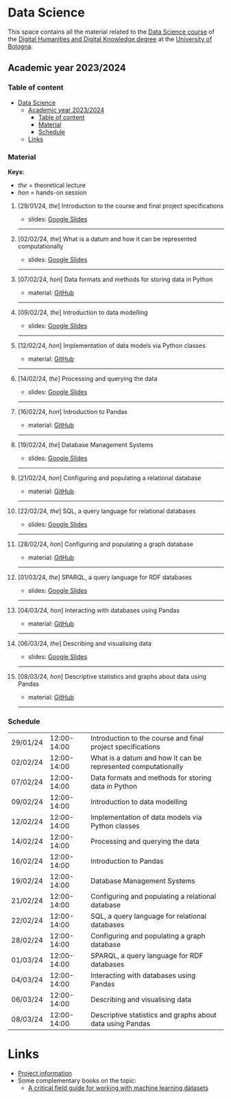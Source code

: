 # Data Science

This space contains all the material related to the [Data Science course](https://www.unibo.it/en/teaching/course-unit-catalogue/course-unit/2023/467046) of the [Digital Humanities and Digital Knowledge degree](https://corsi.unibo.it/2cycle/DigitalHumanitiesKnowledge) at the [University of Bologna](http://www.unibo.it/en).

## Academic year 2023/2024

### Table of content

- [Data Science](#data-science)
  - [Academic year 2023/2024](#academic-year-20232024)
    - [Table of content](#table-of-content)
    - [Material](#material)
    - [Schedule](#schedule)
  - [Links](#links)


### Material

**Keys:**

- _the_ = theoretical lecture
- _hon_ = hands-on session

1. [29/01/24, *the*] Introduction to the course and final project specifications
   - slides: [Google Slides](https://docs.google.com/presentation/d/1BxXC3jrVAPsZs8IRdh33ljbMMkfFvvVD8DzHlvJp-yw/edit?usp=sharing)
   <hr />

2. [02/02/24, *the*] What is a datum and how it can be represented computationally
   - slides: [Google Slides](https://docs.google.com/presentation/d/174Mcbd9hHrWboYr3PaIUzn4qxWbB70HoVCwwZ7BMAZk/edit?usp=sharing)
   <hr />

3. [07/02/24, *hon*] Data formats and methods for storing data in Python
   - material: [GitHub](https://github.com/comp-data/2023-2024/tree/main/docs/handson/01)
   <hr />

4. [09/02/24, *the*] Introduction to data modelling
   - slides: [Google Slides](https://docs.google.com/presentation/d/1HQ70N95O-5kj1QfMCmdpicwpEH0KUWir8awmw0W2s1g/edit?usp=sharing)
   <hr />

5. [12/02/24, *hon*] Implementation of data models via Python classes
   - material: [GitHub](https://github.com/comp-data/2023-2024/tree/main/docs/handson/02)
   <hr />

6. [14/02/24, *the*] Processing and querying the data
   - slides: [Google Slides](https://docs.google.com/presentation/d/1Ykft-hlD2HbREdumEYVcqrX7m2wHQHTng64yQkgCyDo/edit?usp=sharing)
   <hr />

7. [16/02/24, *hon*] Introduction to Pandas
   - material: [GitHub](https://github.com/comp-data/2023-2024/tree/main/docs/handson/03)
   <hr />

8. [19/02/24, *the*] Database Management Systems
   - slides: [Google Slides](https://docs.google.com/presentation/d/1am-9--0m2NJCs7VjtOxRnCL-H3CnFDzJ-ECXb6mRy3k/edit?usp=sharing)
   <hr />

9. [21/02/24, *hon*] Configuring and populating a relational database
   - material: [GitHub](https://github.com/comp-data/2023-2024/tree/main/docs/handson/04)
   <hr />

10. [22/02/24, *the*] SQL, a query language for relational databases
    - slides: [Google Slides](https://docs.google.com/presentation/d/1uRS3fyLymSaOp0GI5juueFbXebFsLkISpUeVt9Gsh-E/edit?usp=sharing)
    <hr />

11. [28/02/24, *hon*] Configuring and populating a graph database
    - material: [GitHub](https://github.com/comp-data/2023-2024/tree/main/docs/handson/05)
    <hr />

12. [01/03/24, *the*] SPARQL, a query language for RDF databases
    - slides: [Google Slides](https://docs.google.com/presentation/d/1ZbFRFF-y0Vr1byG9QMl88mVIdd2BurLjg0BMiNs8h5g/edit?usp=sharing)
    <hr />

13. [04/03/24, *hon*] Interacting with databases using Pandas
    - material: [GitHub](https://github.com/comp-data/2023-2024/tree/main/docs/handson/06)
    <hr />

14. [06/03/24, *the*] Describing and visualising data
    - slides: [Google Slides](https://docs.google.com/presentation/d/11Vp1ZC15XPdyObt7REg_bUOUyLKIqSIymHvM-KrPINI/edit?usp=sharing)
    <hr />

15. [08/03/24, *hon*] Descriptive statistics and graphs about data using Pandas
    - material: [GitHub](https://github.com/comp-data/2023-2024/tree/main/docs/handson/07)
    <hr />


### Schedule

<table>
  <tr><td>29/01/24</td><td>12:00-14:00</td><td>Introduction to the course and final project specifications</td></tr>
  <tr><td>02/02/24</td><td>12:00-14:00</td><td>What is a datum and how it can be represented computationally</td></tr>
  <tr><td>07/02/24</td><td>12:00-14:00</td><td>Data formats and methods for storing data in Python</td></tr>
  <tr><td>09/02/24</td><td>12:00-14:00</td><td>Introduction to data modelling</td></tr>
  <tr><td>12/02/24</td><td>12:00-14:00</td><td>Implementation of data models via Python classes</td></tr>
  <tr><td>14/02/24</td><td>12:00-14:00</td><td>Processing and querying the data</td></tr>
  <tr><td>16/02/24</td><td>12:00-14:00</td><td>Introduction to Pandas</td></tr>
  <tr><td>19/02/24</td><td>12:00-14:00</td><td>Database Management Systems</td></tr>
  <tr><td>21/02/24</td><td>12:00-14:00</td><td>Configuring and populating a relational database</td></tr>
  <tr><td>22/02/24</td><td>12:00-14:00</td><td>SQL, a query language for relational databases</td></tr>
  <tr><td>28/02/24</td><td>12:00-14:00</td><td>Configuring and populating a graph database</td></tr>
  <tr><td>01/03/24</td><td>12:00-14:00</td><td>SPARQL, a query language for RDF databases</td></tr>
  <tr><td>04/03/24</td><td>12:00-14:00</td><td>Interacting with databases using Pandas</td></tr>
  <tr><td>06/03/24</td><td>12:00-14:00</td><td>Describing and visualising data</td></tr>
  <tr><td>08/03/24</td><td>12:00-14:00</td><td>Descriptive statistics and graphs about data using Pandas</td></tr>
</table>


# Links

- [Project information](https://github.com/comp-data/2023-2024/tree/main/docs/project)
- Some complementary books on the topic:
  * [A critical field guide for working with machine learning datasets](https://knowingmachines.org/critical-field-guide)
